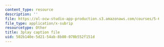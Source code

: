 ```yaml
---
content_type: resource
description: ''
file: https://ol-ocw-studio-app-production.s3.amazonaws.com/courses/5-61-physical-chemistry-fall-2017/502b140e5d2154ab8b80070b552f151d_XxRjzphItU0.vtt
file_type: application/x-subrip
resourcetype: Other
title: 3play caption file
uid: 502b140e-5d21-54ab-8b80-070b552f151d
---
```

